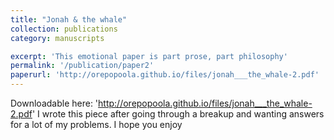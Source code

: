 ```yaml
---
title: "Jonah & the whale"
collection: publications
category: manuscripts

excerpt: 'This emotional paper is part prose, part philosophy'
permalink: '/publication/paper2'
paperurl: 'http://orepopoola.github.io/files/jonah___the_whale-2.pdf'
---
```

Downloadable here:
'http://orepopoola.github.io/files/jonah___the_whale-2.pdf'
I wrote this piece after going through a breakup and wanting answers for a lot of my problems. I hope you enjoy
